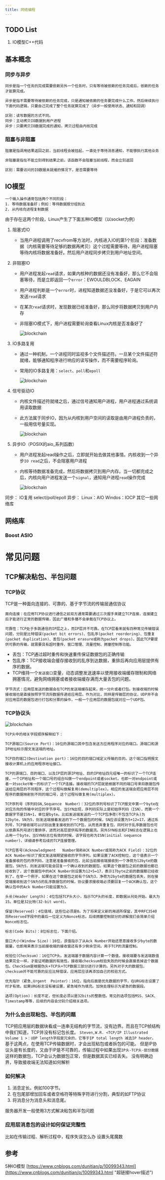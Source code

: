 ```yaml
---
title: 网络编程
---
```


## TODO List
1. IO模型C++代码

## 基本概念

### 同步与异步
```
同步是指一个任务的完成需要依赖另外一个任务时，只有等待被依赖的任务完成后，依赖的任务才能算完成。
```
```
异步是指不需要等待被依赖的任务完成，只是通知被依赖的任务要完成什么工作。然后继续执行下面代码逻辑，只要自己完成了整个任务就算完成了（异步一般使用状态、通知和回调）
```
```
区别：读写数据的方式不同。
同步：主动拷贝IO数据到用户进程
异步：只要拷贝IO数据完成的通知，拷贝过程由内核完成
```

### 阻塞与非阻塞
```
阻塞是指调用结果返回之前，当前线程会被挂起，一直处于等待消息通知，不能够执行其他业务
```
```
非阻塞是指在不能立刻得到结果之前，该函数不会阻塞当前线程，而会立刻返回
```
```
区别：需要访问的IO数据未就绪的情况下，是否需要等待
```

## IO模型
```
一个输入操作通常包括两个不同阶段：
1. 等待数据准备好；例如：等待数据报分组到达
2. 从内核向进程复制数据
```

由于存在这两个阶段，Linux产生了下面五种IO模型（以socket为例）
1. 阻塞式IO

   - 当用户进程调用了recvfrom等方法时，内核进入IO的第1个阶段：准备数据（内核需要等待足够的数据再拷贝）这个过程需要等待，用户进程阻塞等待内核将数据准备好。然后用户进程同步拷贝到用户地址空间。

2. 非阻塞IO
   - 用户进程发起`read`请求，如果内核种的数据还没有准备好，那么它不会阻塞等待，而是立即返回一个`error`：EWOULDBLOCK、EAGAIN
   - 用户进程判断是一个`error`时，进程知道数据还没准备好，于是它可以再次发送`read`请求
   - 在某次`read`请求时，发现数据已经准备好，那么同步将数据拷贝到用户内存
   - 非阻塞IO模式下，用户进程需要轮询查看Linux内核是否准备好了
      
      ![blockchain](https://github.com/hufangtao/HFT_Doc/blob/master/Pictures/1127869-20181210212858009-948984805.png?raw=true "图片hover描述")
3. IO多路复用
   - 通过一种机制，一个进程同时监视多个文件描述符。一旦某个文件描述符就绪，能够通知程序进行响应的读写操作，而不需要程序轮询。
   - 常用的IO多路复用：`select`、`poll`和`epoll`
      
      ![blockchain](https://github.com/hufangtao/HFT_Doc/blob/master/Pictures/1127869-20181210212908314-1267377747.png?raw=true "图片hover描述")

4. 信号驱动IO
   - 内核文件描述符就绪之后，通过信号通知用户进程，用户进程通过系统调用读取数据
   - 此方法属于同步IO，因为从内核到用户空间的读取是由用户进程负责的，一般用信号量实现。
      
      ![blockchain](https://github.com/hufangtao/HFT_Doc/blob/master/Pictures/1127869-20181210212934040-13536334.png?raw=true "图片hover描述")
5. 异步IO（POSIX的aio_系列函数）
   - 用户进程发起read操作之后，立即就开始去做其他事情。内核收到一个异步`IO read`之后，不会阻塞用户进程
   - 内核等待数据准备完成，然后将数据拷贝到用户内存。当一切都完成之后，内核向用户进程发送一个`signal`，通知用户进程`read`操作完成
      
      ![blockchain](https://github.com/hufangtao/HFT_Doc/blob/master/Pictures/1127869-20181210212944334-1184572641.png?raw=true "图片hover描述")

同步： IO复用 select/poll/epoll
异步： Linux：AIO  Windos：IOCP  其它一些网络库

## 网络库

### Boost ASIO

# 常见问题

## TCP解决粘包、半包问题
### TCP协议
TCP是一种面向连接的、可靠的、基于字节流的传输层通信协议

```
面向连接：在应用TCP协议进行通信之前双方通常需要通过三次握手来建立TCP连接，连接建立后才能进行正常的数据传输，因此广播和多播不会承载在TCP协议上。
```
```
可靠性：TCP处于多跳通信的IP层之上，而IP层并不可靠。在TCP层看来就有四种常见传输错误问题，分别是比特错误(packet bit errors)、包乱序(packet reordering)、包重复(packet duplication)、丢包(packet erasure或称为packet drops)。因此TCP要提供可靠的传输，就需要具有超时重传、窗口管理、流量控制、拥塞控制等功能。
```
- 丢包：TCP通过超时重传和快速重传保证数据包的正确传输
- 包乱序：TCP接收端会缓存接收到的乱序到达数据，重排后再向应用层提供有序的数据。
- TCP维持一个`发送窗口`变量，动态调整发送速率以使用接收端缓存限制和网络拥塞情况，避免网络拥塞或者接收端缓存满而大量丢包的问题。

```
字节流式：应用层发送的数据会在TCP的发送端缓存起来，统一分片或者打包。到接收端的时候接收端也是直接按照字节流将数据传递给应用层。作为对比，同样是传输层的协议，UDP并不会对应用层的数据包进行打包和分票的操作，一般一个应用层的数据包就对应一个UDP包。
```

### TCP协议头
![blockchain](https://github.com/hufangtao/HFT_Doc/blob/master/Pictures/740952-20161107132809311-2059896218.png?raw=true "图片hover描述")

```
TCP头中的相关字段顺序解释如下：

TCP源端口(Source Port)：16位的源端口其中包含发送方应用程序对应的端口。源端口和源IP地址标示报文发送端的地址。

TCP目的端口(Destination port)：16位的目的端口域定义传输的目的。这个端口指明报文接收计算机上的应用程序地址接口。

TCP的源端口、目的端口、以及IP层的源IP地址、目的IP地址四元组唯一的标识了一个TCP连接，一个IP地址和一个端口号的组合叫做一个endpoint或者socket。也即一对endpoint或者一对socket唯一的标识了一个TCP连接。接收端的TCP层就是根据不同的端口号来将数据包传送给应用层的不同程序，这个过程叫做解复用(demultiplex)。相应的发送端会把应用层不同程序的数据映射到不同的端口号，这个过程叫做复用(multiplex)。

TCP序列号（序列码SN,Sequence　Number）：32位的序列号标识了TCP报文中第一个byte在对应方向的传输中对应的字节序号。当SYN出现，序列码实际上是初始序列码（ISN），而第一个数据字节是ISN+1，单位是byte。比如发送端发送的一个TCP包净荷(不包含TCP头)为12byte，SN为5，则发送端接着发送的下一个数据包的时候，SN应该设置为5+12=17。通过系列号，TCP接收端可以识别出重复接收到的TCP包，从而丢弃重复包，同时对于乱序数据包也可以依靠系列号进行重排序，进而对高层提供有序的数据流。另外SYN标志和FIN标志在逻辑上也占用一个byte，当SYN标志位有效的时候，该字段也称为ISN(initial sequence number)，详细请参考后续的TCP连接管理。

TCP应答号(Acknowledgment   Number简称ACK Number或简称为ACK Field)：32位的ACK Number标识了报文发送端期望接收的字节序列。如果设置了ACK控制位，这个值表示一个准备接收的包的序列码，注意是准备接收的包，比如当前接收端接收到一个净荷为12byte的数据包，SN为5，则发送端可能会回复一个确认收到的数据包，如果这个数据包之前的数据也都已经收到了，这个数据包中的ACK Number则设置为12+5=17，表示17byte之前的数据都已经收到了。在举一个例子，如果在这个数据包之前有个SN为3，净荷为2byte的数据包丢失，则在接受端接收到这个SN为5的乱序数据包的时候，协议要求接收端必须要回复一个ACK确认包，这个确认包中的Ack Number只能设置为3。

头长(Header Length)：4位包括TCP头大小，指示TCP头的长度，即数据从何处开始。最大为15，单位是32比特(32-bit word)。

保留(Reserved)：4位值域，这些位必须是0。为了将来定义新的用途所保留，其中RFC3540将Reserved字段中的最后一位定义为Nonce标志。后续拥塞控制部分的讲解我们会简单介绍Nonce标志位。

标志(Code Bits)：8位标志位，下面介绍。

窗口大小(Window Size)：16位，该值指示了从Ack Number开始还愿意接收多少byte的数据量，也即用来表示当前接收端的接收窗还有多少剩余空间。用于TCP的流量控制。

校验位(Checksum)：16位TCP头。发送端基于数据内容计算一个数值，接收端要与发送端数值结果完全一样，才能证明数据的有效性。接收端checksum校验失败的时候会直接丢掉这个数据包。CheckSum是根据伪头+TCP头+TCP数据三部分进行计算的。另外对于大的数据包，checksum并不能可靠的反应比特错误，应用层应该再添加自己的校验方式。

优先指针（紧急,Urgent  Pointer）：16位，指向后面是优先数据的字节，在URG标志设置了时才有效。如果URG标志没有被设置，紧急域作为填充。加快处理标示为紧急的数据段。

选项(Option)：长度不定，但长度必须以是32bits的整数倍。常见的选项包括MSS、SACK、Timestamp等等，后续的内容会分别介绍相关选项。
```

### 为什么会出现粘包、半包的问题
TCP把应用层的数据块看成一连串无结构的字节流，没有边界。而且在TCP帧结构中我们知道，TCP并没有标记包长度。
`Steven,W.R. <TCP/IP Illustrated Volume 1 >：UDP length字段是冗余的，它等于IP total length 减去IP header。`
基于这两点，在使用TCP传输数据时，才会出现粘包或者拆包的可能。
但是IP协议头是有长度的，又由于IP是不可靠的，传输过程中如果出现`IP头-TCP头-部分数据`这样的数据包，TCP会认为数据包正常，但是数据其实已经丢失。
没有明确边界，导致接收端无法知道如何解析

### 如何解决
1. 消息定长。例如100字节。
2. 在包尾部增加回车或者空格符等特殊字符进行分割，典型的如FTP协议
3. 将消息分为消息头和消息尾。

服务器开发一般使用3方式解决粘包和半包问题

### 应用层消息包的设计如何保证完整性
比如在传输过程、解析过程中，程序失误怎么办
设置头尾魔数

## 参考
5种IO模型 [https://www.cnblogs.com/dunitian/p/10099343.html](https://www.cnblogs.com/dunitian/p/10099343.html "超链接hover描述")

